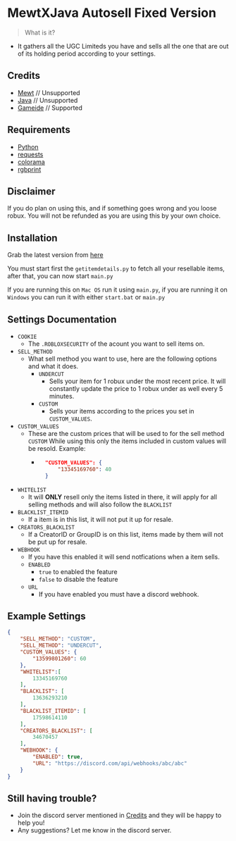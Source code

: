 # MewtXJava Autosell Fixed Version

> What is it?
- It gathers all the UGC Limiteds you have and sells all the one that are out of its holding period according to your settings.

## Credits 
- [Mewt](https://discord.gg/mewt) // Unsupported
- [Java](https://discord.gg/javaw) // Unsupported
- [Gameide](https://discord.gg/vAENGUKjVe) // Supported

## Requirements
- [Python](https://www.python.org/downloads/)
- [requests](https://pypi.org/project/requests/)
- [colorama](https://pypi.org/project/colorama/)
- [rgbprint](https://pypi.org/project/rgbprint/)

## Disclaimer
If you do plan on using this, and if something goes wrong and you loose robux. You will not be refunded as you are using this by your own choice.

## Installation
Grab the latest version from [here](https://github.com/Gameide/mewtxjava-autosell-fixed/releases)

You must start first the `getitemdetails.py` to fetch all your resellable items, after that, you can now start `main.py`

If you are running this on `Mac OS` run it using `main.py`, if you are running it on `Windows` you can run it with either `start.bat` or `main.py`

## Settings Documentation
- `COOKIE`
    * The `.ROBLOXSECURITY` of the acount you want to sell items on.
- `SELL_METHOD`
    * What sell method you want to use, here are the following options and what it does.
        * `UNDERCUT`
            * Sells your item for 1 robux under the most recent price. It will constantly update the price to 1 robux under as well every 5 minutes.
        * `CUSTOM`
            * Sells your items according to the prices you set in `CUSTOM_VALUES`. 
- `CUSTOM_VALUES`
    * These are the custom prices that will be used to for the sell method `CUSTOM` While using this only the items included in custom values will be resold. Example:
        * ```json
            "CUSTOM_VALUES": {
                "13345169760": 40
            }
            ```
- `WHITELIST`
    * It will **ONLY** resell only the items listed in there, it will apply for all selling methods and will also follow the `BLACKLIST`
- `BLACKLIST_ITEMID` 
    * If a item is in this list, it will not put it up for resale.
- `CREATORS_BLACKLIST`
    * If a CreatorID or GroupID is on this list, items made by them will not be put up for resale.
- `WEBHOOK`
    * If you have this enabled it will send notfications when a item sells.
    - `ENABLED`
        * `true` to enabled the feature
        * `false` to disable the feature
    - `URL`
        * If you have enabled you must have a discord webhook.
## Example Settings
```json
{
    "SELL_METHOD": "CUSTOM",
    "SELL_METHOD": "UNDERCUT",
    "CUSTOM_VALUES": {
        "13599801260": 60
    },
    "WHITELIST":[
        13345169760
    ],
    "BLACKLIST": [
        13636293210
    ],
    "BLACKLIST_ITEMID": [
        17598614110
    ],
    "CREATORS_BLACKLIST": [
        34670457
    ],
    "WEBHOOK": {
        "ENABLED": true,
        "URL": "https://discord.com/api/webhooks/abc/abc"
    }
}
```

## Still having trouble? 
* Join the discord server mentioned in [Credits](https://github.com/Gameide/mewtxjava-autosell-fixed#credits) and they will be happy to help you!
* Any suggestions? Let me know in the discord server.
